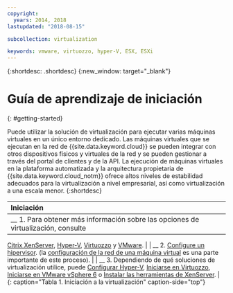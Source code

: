 ```yaml
---
copyright:
  years: 2014, 2018
lastupdated: "2018-08-15"

subcollection: virtualization

keywords: vmware, virtuozzo, hyper-V, ESX, ESXi
---
```


{:shortdesc: .shortdesc}
{:new_window: target="_blank"}

# Guía de aprendizaje de iniciación
{: #getting-started}

Puede utilizar la solución de virtualización para ejecutar varias máquinas virtuales en un único entorno dedicado. Las máquinas virtuales que se ejecutan en la red de {{site.data.keyword.cloud}} se pueden integrar con otros dispositivos físicos y virtuales de la red y se pueden gestionar a través del portal de clientes y de la API. La ejecución de máquinas virtuales en la plataforma automatizada y la arquitectura propietaria de {{site.data.keyword.cloud_notm}} ofrece altos niveles de estabilidad adecuados para la virtualización a nivel empresarial, así como virtualización a una escala menor.
{:shortdesc}

| Iniciación       |
|:------------------|
| __ 1. Para obtener más información sobre las opciones de virtualización, consulte
[Citrix XenServer](/docs/infrastructure/virtualization?topic=Virtualization-what-is-citrix-xenserver-), [Hyper-V](/docs/infrastructure/virtualization?topic=Virtualization-what-is-hyper-v-), [Virtuozzo](/docs/infrastructure/virtualization?topic=Virtualization-what-is-virtuozzo-) y
[VMware](/docs/infrastructure/vmware?topic=VMware-vmware-getting-started#vmware-getting-started). |
| __ 2. [Configure un hipervisor](/docs/infrastructure/virtualization?topic=Virtualization-setting-up-a-hypervisor). (la [configuración de la red de una máquina virtual](/docs/infrastructure/virtualization?topic=Virtualization-setting-up-a-virtual-machine-network) es una parte importante de este proceso). |
| __ 3. Dependiendo de qué soluciones de virtualización utilice, puede
[Configurar Hyper-V](/docs/infrastructure/virtualization?topic=Virtualization-setting-up-hyper-v), [Iniciarse en Virtuozzo](/docs/infrastructure/virtualization?topic=Virtualization-getting-started-with-virtuozzo), [Iniciarse en VMware vSphere 6](/docs/infrastructure/vmware?topic=VMware-vmware-getting-started#vmware-getting-started) o
[Instalar las herramientas de XenServer](/docs/infrastructure/virtualization?topic=Virtualization-installing-xenserver-tools-when-using-linux). |
{: caption="Tabla 1. Iniciación a la virtualización" caption-side="top"}
